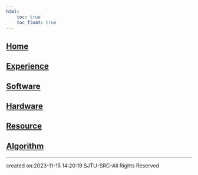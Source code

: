 ```yaml
---
html:
    toc: true
    toc_float: true
---
```


## [Home](Home/index.md)
## [Experience](Experience/index.md)
## [Software](Software/index.md)
## [Hardware](Hardware/index.md)
## [Resource](Resource/index.md)
## [Algorithm](Algorithm/index.md)


---

created on:2023-11-15 14:20:19
SJTU-SRC-All Rights Reserved
